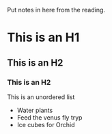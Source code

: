 Put notes in here from the reading. 

# This is an H1

## This is an H2

### This is an H2 

This is an unordered list
- Water plants
- Feed the venus fly tryp
- Ice cubes for Orchid
